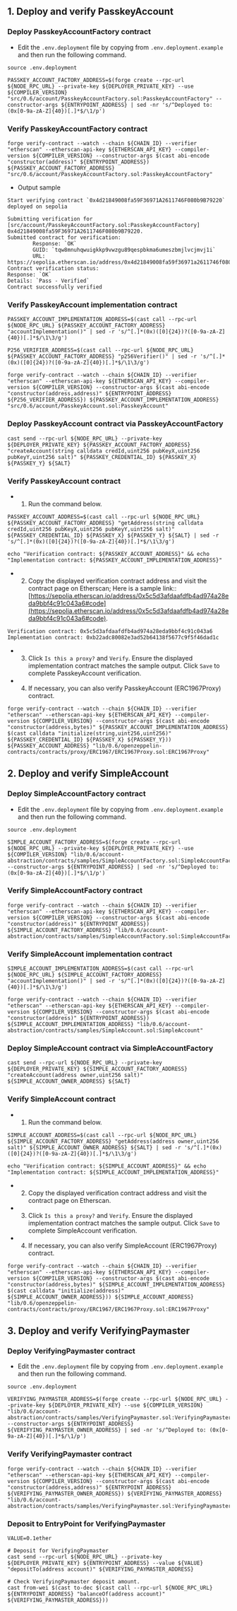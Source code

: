 ## 1. Deploy and verify PasskeyAccount

### Deploy PasskeyAccountFactory contract

- Edit the `.env.deployment` file by copying from `.env.deployment.example` and then run the following command.

```shell
source .env.deployment

PASSKEY_ACCOUNT_FACTORY_ADDRESS=$(forge create --rpc-url ${NODE_RPC_URL} --private-key ${DEPLOYER_PRIVATE_KEY} --use ${COMPILER_VERSION} "src/0.6/account/PasskeyAccountFactory.sol:PasskeyAccountFactory" --constructor-args ${ENTRYPOINT_ADDRESS} | sed -nr 's/^Deployed to: (0x[0-9a-zA-Z]{40})[.]*$/\1/p')
```

### Verify PasskeyAccountFactory contract

```shell
forge verify-contract --watch --chain ${CHAIN_ID} --verifier "etherscan" --etherscan-api-key ${ETHERSCAN_API_KEY} --compiler-version ${COMPILER_VERSION} --constructor-args $(cast abi-encode "constructor(address)" ${ENTRYPOINT_ADDRESS}) ${PASSKEY_ACCOUNT_FACTORY_ADDRESS} "src/0.6/account/PasskeyAccountFactory.sol:PasskeyAccountFactory"
```

- Output sample

```shell
Start verifying contract `0x4d21849008fa59F36971A2611746F080b9B79220` deployed on sepolia

Submitting verification for [src/account/PasskeyAccountFactory.sol:PasskeyAccountFactory] 0x4d21849008fa59F36971A2611746F080b9B79220.
Submitted contract for verification:
        Response: `OK`
        GUID: `tqw8mnuhqwuigkkp9vwzgu89qespbkma6umeszbmjlvcjmvj1i`
        URL: https://sepolia.etherscan.io/address/0x4d21849008fa59f36971a2611746f080b9b79220
Contract verification status:
Response: `OK`
Details: `Pass - Verified`
Contract successfully verified
```

### Verify PasskeyAccount implementation contract

```shell
PASSKEY_ACCOUNT_IMPLEMENTATION_ADDRESS=$(cast call --rpc-url ${NODE_RPC_URL} ${PASSKEY_ACCOUNT_FACTORY_ADDRESS} "accountImplementation()" | sed -r 's/^[.]*(0x)([0]{24})?([0-9a-zA-Z]{40})[.]*$/\1\3/g')

P256_VERIFIER_ADDRESS=$(cast call --rpc-url ${NODE_RPC_URL} ${PASSKEY_ACCOUNT_FACTORY_ADDRESS} "p256Verifier()" | sed -r 's/^[.]*(0x)([0]{24})?([0-9a-zA-Z]{40})[.]*$/\1\3/g')

forge verify-contract --watch --chain ${CHAIN_ID} --verifier "etherscan" --etherscan-api-key ${ETHERSCAN_API_KEY} --compiler-version ${COMPILER_VERSION} --constructor-args $(cast abi-encode "constructor(address,address)" ${ENTRYPOINT_ADDRESS} ${P256_VERIFIER_ADDRESS}) ${PASSKEY_ACCOUNT_IMPLEMENTATION_ADDRESS} "src/0.6/account/PasskeyAccount.sol:PasskeyAccount"
```

### Deploy PasskeyAccount contract via PasskeyAccountFactory

```shell
cast send --rpc-url ${NODE_RPC_URL} --private-key ${DEPLOYER_PRIVATE_KEY} ${PASSKEY_ACCOUNT_FACTORY_ADDRESS} "createAccount(string calldata credId,uint256 pubKeyX,uint256 pubKeyY,uint256 salt)" ${PASSKEY_CREDENTIAL_ID} ${PASSKEY_X} ${PASSKEY_Y} ${SALT}
```

### Verify PasskeyAccount contract

- 1. Run the command below.

```shell
PASSKEY_ACCOUNT_ADDRESS=$(cast call --rpc-url ${NODE_RPC_URL} ${PASSKEY_ACCOUNT_FACTORY_ADDRESS} "getAddress(string calldata credId,uint256 pubKeyX,uint256 pubKeyY,uint256 salt)" ${PASSKEY_CREDENTIAL_ID} ${PASSKEY_X} ${PASSKEY_Y} ${SALT} | sed -r 's/^[.]*(0x)([0]{24})?([0-9a-zA-Z]{40})[.]*$/\1\3/g')

echo "Verification contract: ${PASSKEY_ACCOUNT_ADDRESS}" && echo "Implementation contract: ${PASSKEY_ACCOUNT_IMPLEMENTATION_ADDRESS}"
```

- 2. Copy the displayed verification contract address and visit the contract page on Etherscan; Here is a sample link:: [https://sepolia.etherscan.io/address/0x5c5d3afdaafdfb4ad974a28eda9bbf4c91c043a6#code](https://sepolia.etherscan.io/address/0x5c5d3afdaafdfb4ad974a28eda9bbf4c91c043a6#code).

```shell
Verification contract: 0x5c5d3afdaafdfb4ad974a28eda9bbf4c91c043a6
Implementation contract: 0xb22adc80082e3ad52b64138f5677c9f5f46dad1c
```

- 3. Click `Is this a proxy?` and `Verify`. Ensure the displayed implementation contract matches the sample output. Click `Save` to complete PasskeyAccount verification.

- 4. If necessary, you can also verify PasskeyAccount (ERC1967Proxy) contract.

```shell
forge verify-contract --watch --chain ${CHAIN_ID} --verifier "etherscan" --etherscan-api-key ${ETHERSCAN_API_KEY} --compiler-version ${COMPILER_VERSION} --constructor-args $(cast abi-encode "constructor(address,bytes)" ${PASSKEY_ACCOUNT_IMPLEMENTATION_ADDRESS} $(cast calldata "initialize(string,uint256,uint256)" ${PASSKEY_CREDENTIAL_ID} ${PASSKEY_X} ${PASSKEY_Y})) ${PASSKEY_ACCOUNT_ADDRESS} "lib/0.6/openzeppelin-contracts/contracts/proxy/ERC1967/ERC1967Proxy.sol:ERC1967Proxy"
```

## 2. Deploy and verify SimpleAccount

### Deploy SimpleAccountFactory contract

- Edit the `.env.deployment` file by copying from `.env.deployment.example` and then run the following command.

```shell
source .env.deployment

SIMPLE_ACCOUNT_FACTORY_ADDRESS=$(forge create --rpc-url ${NODE_RPC_URL} --private-key ${DEPLOYER_PRIVATE_KEY} --use ${COMPILER_VERSION} "lib/0.6/account-abstraction/contracts/samples/SimpleAccountFactory.sol:SimpleAccountFactory" --constructor-args ${ENTRYPOINT_ADDRESS} | sed -nr 's/^Deployed to: (0x[0-9a-zA-Z]{40})[.]*$/\1/p')
```

### Verify SimpleAccountFactory contract

```shell
forge verify-contract --watch --chain ${CHAIN_ID} --verifier "etherscan" --etherscan-api-key ${ETHERSCAN_API_KEY} --compiler-version ${COMPILER_VERSION} --constructor-args $(cast abi-encode "constructor(address)" ${ENTRYPOINT_ADDRESS}) ${SIMPLE_ACCOUNT_FACTORY_ADDRESS} "lib/0.6/account-abstraction/contracts/samples/SimpleAccountFactory.sol:SimpleAccountFactory"
```

### Verify SimpleAccount implementation contract

```shell
SIMPLE_ACCOUNT_IMPLEMENTATION_ADDRESS=$(cast call --rpc-url ${NODE_RPC_URL} ${SIMPLE_ACCOUNT_FACTORY_ADDRESS} "accountImplementation()" | sed -r 's/^[.]*(0x)([0]{24})?([0-9a-zA-Z]{40})[.]*$/\1\3/g')

forge verify-contract --watch --chain ${CHAIN_ID} --verifier "etherscan" --etherscan-api-key ${ETHERSCAN_API_KEY} --compiler-version ${COMPILER_VERSION} --constructor-args $(cast abi-encode "constructor(address)" ${ENTRYPOINT_ADDRESS}) ${SIMPLE_ACCOUNT_IMPLEMENTATION_ADDRESS} "lib/0.6/account-abstraction/contracts/samples/SimpleAccount.sol:SimpleAccount"
```

### Deploy SimpleAccount contract via SimpleAccountFactory

```shell
cast send --rpc-url ${NODE_RPC_URL} --private-key ${DEPLOYER_PRIVATE_KEY} ${SIMPLE_ACCOUNT_FACTORY_ADDRESS} "createAccount(address owner,uint256 salt)" ${SIMPLE_ACCOUNT_OWNER_ADDRESS} ${SALT}
```

### Verify SimpleAccount contract

- 1. Run the command below.

```shell
SIMPLE_ACCOUNT_ADDRESS=$(cast call --rpc-url ${NODE_RPC_URL} ${SIMPLE_ACCOUNT_FACTORY_ADDRESS} "getAddress(address owner,uint256 salt)" ${SIMPLE_ACCOUNT_OWNER_ADDRESS} ${SALT} | sed -r 's/^[.]*(0x)([0]{24})?([0-9a-zA-Z]{40})[.]*$/\1\3/g')

echo "Verification contract: ${SIMPLE_ACCOUNT_ADDRESS}" && echo "Implementation contract: ${SIMPLE_ACCOUNT_IMPLEMENTATION_ADDRESS}"
```

- 2. Copy the displayed verification contract address and visit the contract page on Etherscan.

- 3. Click `Is this a proxy?` and `Verify`. Ensure the displayed implementation contract matches the sample output. Click `Save` to complete SimpleAccount verification.

- 4. If necessary, you can also verify SimpleAccount (ERC1967Proxy) contract.

```shell
forge verify-contract --watch --chain ${CHAIN_ID} --verifier "etherscan" --etherscan-api-key ${ETHERSCAN_API_KEY} --compiler-version ${COMPILER_VERSION} --constructor-args $(cast abi-encode "constructor(address,bytes)" ${SIMPLE_ACCOUNT_IMPLEMENTATION_ADDRESS} $(cast calldata "initialize(address)" ${SIMPLE_ACCOUNT_OWNER_ADDRESS})) ${SIMPLE_ACCOUNT_ADDRESS} "lib/0.6/openzeppelin-contracts/contracts/proxy/ERC1967/ERC1967Proxy.sol:ERC1967Proxy"
```

## 3. Deploy and verify VerifyingPaymaster

### Deploy VerifyingPaymaster contract

- Edit the `.env.deployment` file by copying from `.env.deployment.example` and then run the following command.

```shell
source .env.deployment

VERIFYING_PAYMASTER_ADDRESS=$(forge create --rpc-url ${NODE_RPC_URL} --private-key ${DEPLOYER_PRIVATE_KEY} --use ${COMPILER_VERSION} "lib/0.6/account-abstraction/contracts/samples/VerifyingPaymaster.sol:VerifyingPaymaster" --constructor-args ${ENTRYPOINT_ADDRESS} ${VERIFYING_PAYMASTER_OWNER_ADDRESS} | sed -nr 's/^Deployed to: (0x[0-9a-zA-Z]{40})[.]*$/\1/p')
```

### Verify VerifyingPaymaster contract

```shell
forge verify-contract --watch --chain ${CHAIN_ID} --verifier "etherscan" --etherscan-api-key ${ETHERSCAN_API_KEY} --compiler-version ${COMPILER_VERSION} --constructor-args $(cast abi-encode "constructor(address,address)" ${ENTRYPOINT_ADDRESS} ${VERIFYING_PAYMASTER_OWNER_ADDRESS}) ${VERIFYING_PAYMASTER_ADDRESS} "lib/0.6/account-abstraction/contracts/samples/VerifyingPaymaster.sol:VerifyingPaymaster"
```

### Deposit to EntryPoint for VerifyingPaymaster

```shell
VALUE=0.1ether

# Deposit for VerifyingPaymaster
cast send --rpc-url ${NODE_RPC_URL} --private-key ${DEPLOYER_PRIVATE_KEY} ${ENTRYPOINT_ADDRESS} --value ${VALUE} "depositTo(address account)" ${VERIFYING_PAYMASTER_ADDRESS}

# Check VerifyingPaymaster deposit amount.
cast from-wei $(cast to-dec $(cast call --rpc-url ${NODE_RPC_URL} ${ENTRYPOINT_ADDRESS} "balanceOf(address account)" ${VERIFYING_PAYMASTER_ADDRESS}))
```
